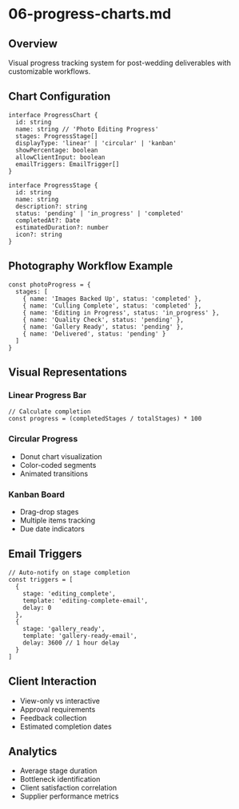 # 06-progress-charts.md

## Overview

Visual progress tracking system for post-wedding deliverables with customizable workflows.

## Chart Configuration

```
interface ProgressChart {
  id: string
  name: string // 'Photo Editing Progress'
  stages: ProgressStage[]
  displayType: 'linear' | 'circular' | 'kanban'
  showPercentage: boolean
  allowClientInput: boolean
  emailTriggers: EmailTrigger[]
}

interface ProgressStage {
  id: string
  name: string
  description?: string
  status: 'pending' | 'in_progress' | 'completed'
  completedAt?: Date
  estimatedDuration?: number
  icon?: string
}
```

## Photography Workflow Example

```
const photoProgress = {
  stages: [
    { name: 'Images Backed Up', status: 'completed' },
    { name: 'Culling Complete', status: 'completed' },
    { name: 'Editing in Progress', status: 'in_progress' },
    { name: 'Quality Check', status: 'pending' },
    { name: 'Gallery Ready', status: 'pending' },
    { name: 'Delivered', status: 'pending' }
  ]
}
```

## Visual Representations

### Linear Progress Bar

```
// Calculate completion
const progress = (completedStages / totalStages) * 100
```

### Circular Progress

- Donut chart visualization
- Color-coded segments
- Animated transitions

### Kanban Board

- Drag-drop stages
- Multiple items tracking
- Due date indicators

## Email Triggers

```
// Auto-notify on stage completion
const triggers = [
  {
    stage: 'editing_complete',
    template: 'editing-complete-email',
    delay: 0
  },
  {
    stage: 'gallery_ready',
    template: 'gallery-ready-email',
    delay: 3600 // 1 hour delay
  }
]
```

## Client Interaction

- View-only vs interactive
- Approval requirements
- Feedback collection
- Estimated completion dates

## Analytics

- Average stage duration
- Bottleneck identification
- Client satisfaction correlation
- Supplier performance metrics